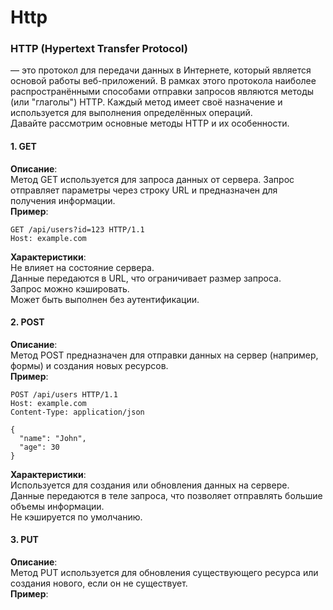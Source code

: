 # Http
### HTTP (Hypertext Transfer Protocol) 
— это протокол для передачи данных в Интернете, который является основой работы веб-приложений. В рамках этого протокола наиболее распространёнными способами отправки запросов являются методы (или "глаголы") HTTP. Каждый метод имеет своё назначение и используется для выполнения определённых операций.  
Давайте рассмотрим основные методы HTTP и их особенности.  
#### 1. GET  
**Описание**:  
Метод GET используется для запроса данных от сервера. Запрос отправляет параметры через строку URL и предназначен для получения информации.  
**Пример**:  
```
GET /api/users?id=123 HTTP/1.1
Host: example.com
```
**Характеристики**:  
Не влияет на состояние сервера.  
Данные передаются в URL, что ограничивает размер запроса.  
Запрос можно кэшировать.  
Может быть выполнен без аутентификации.  

#### 2. POST
**Описание**:  
Метод POST предназначен для отправки данных на сервер (например, формы) и создания новых ресурсов.  
**Пример**:  
```
POST /api/users HTTP/1.1
Host: example.com
Content-Type: application/json

{
  "name": "John",
  "age": 30
}
```
**Характеристики**:  
Используется для создания или обновления данных на сервере.  
Данные передаются в теле запроса, что позволяет отправлять большие объемы информации.  
Не кэшируется по умолчанию.  

#### 3. PUT
**Описание**:  
Метод PUT используется для обновления существующего ресурса или создания нового, если он не существует.  
**Пример**:  
